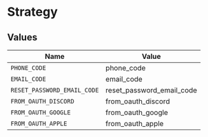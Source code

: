 # Strategy


## Values

| Name                        | Value                       |
| --------------------------- | --------------------------- |
| `PHONE_CODE`                | phone_code                  |
| `EMAIL_CODE`                | email_code                  |
| `RESET_PASSWORD_EMAIL_CODE` | reset_password_email_code   |
| `FROM_OAUTH_DISCORD`        | from_oauth_discord          |
| `FROM_OAUTH_GOOGLE`         | from_oauth_google           |
| `FROM_OAUTH_APPLE`          | from_oauth_apple            |